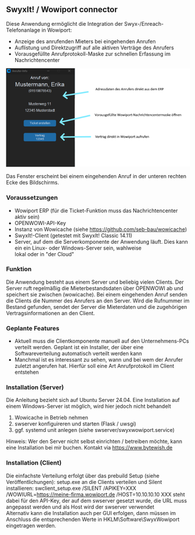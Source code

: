 ## SwyxIt! / Wowiport connector

Diese Anwendung ermöglicht die Integration der Swyx-/Enreach-Telefonanlage in Wowiport:
* Anzeige des anrufenden Mieters bei eingehenden Anrufen
* Auflistung und Direktzugriff auf alle aktiven Verträge des Anrufers
* Vorausgefüllte Anrufprotokoll-Maske zur schnellen Erfassung im Nachrichtencenter

![Clientseitiger Screenshot](/screenshots/client_screen.png?raw=true)

Das Fenster erscheint bei einem eingehenden Anruf in der unteren rechten Ecke des Bildschirms.

### Voraussetzungen
* Wowiport ERP (für die Ticket-Funktion muss das Nachrichtencenter aktiv sein)
* OPENWOWI-API-Key
* Instanz von Wowicache (siehe https://github.com/seb-bau/wowicache)
* SwyxIt!-Client (getestet mit SwyxIt! Classic 14.11)
* Server, auf dem die Serverkomponente der Anwendung läuft. Dies kann ein ein Linux- oder Windows-Server sein, wahlweise  
lokal oder in "der Cloud"

### Funktion
Die Anwendung besteht aus einem Server und beliebig vielen Clients. Der Server ruft regelmäßig die Mieterbestandsdaten
über OPENWOWI ab
 und speichert sie zwischen (wowicache). Bei einem eingehenden Anruf senden die Clients die Nummer des Anrufers an den Server. Wird
 die Rufnummer im Bestand gefunden, sendet der Server die Mieterdaten und die zugehörigen Vertragsinformationen an den
 Client.

### Geplante Features
* Aktuell muss die Clientkomponente manuell auf den Unternehmens-PCs verteilt werden. Geplant ist ein Installer, der
über eine Softwareverteilung automatisch verteilt werden kann
* Manchmal ist es interessant zu sehen, wann und bei wem der Anrufer zuletzt angerufen hat. Hierfür soll eine Art
Anrufprotokoll im Client entstehen

### Installation (Server)
Die Anleitung bezieht sich auf Ubuntu Server 24.04. Eine Installation auf einem Windows-Server ist möglich, wird hier 
jedoch nicht behandelt
1. Wowicache in Betrieb nehmen
2. swserver konfiguireren und starten (Flask / uwsgi)
3. ggf. systemd unit anlegen (siehe swserver/swyxwowiport.service)

Hinweis: Wer den Server nicht selbst einrichten / betreiben möchte, kann eine Installation bei mir buchen. Kontakt via https://www.bytewish.de

### Installation (Client)
Die einfachste Verteilung erfolgt über das prebuild Setup (siehe Veröffentlichungen):
setup.exe an die Clients verteilen und Silent installieren:
swclient_setup.exe /SILENT /APIKEY=XXX /WOWIURL=https://meine-firma.wowiport.de /HOST=10.10.10.10
XXX steht dabei für den API-Key, der auf dem swserver gesetzt wurde, die URL muss angepasst werden und als Host wird der swserver verwendet  
Alternativ kann die Installation auch per GUI erfolgen, dann müssen im Anschluss die entsprechenden Werte in HKLM\Software\SwyxWowiport eingetragen werden.